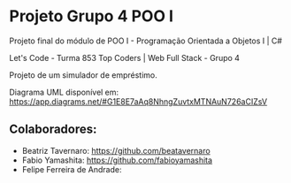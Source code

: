 # Projeto Grupo 4 POO I

Projeto final do módulo de POO I - Programação Orientada a Objetos I | C#

Let's Code - Turma 853 Top Coders | Web Full Stack - Grupo 4

Projeto de um simulador de empréstimo.

Diagrama UML disponível em: https://app.diagrams.net/#G1E8E7aAq8NhngZuvtxMTNAuN726aCIZsV

## Colaboradores:
- Beatriz Tavernaro: https://github.com/beatavernaro
- Fabio Yamashita: https://github.com/fabioyamashita
- Felipe Ferreira de Andrade: 
